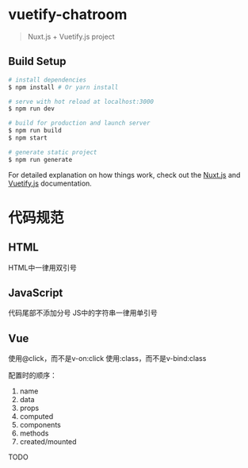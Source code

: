 # vuetify-chatroom

> Nuxt.js + Vuetify.js project

## Build Setup

``` bash
# install dependencies
$ npm install # Or yarn install

# serve with hot reload at localhost:3000
$ npm run dev

# build for production and launch server
$ npm run build
$ npm start

# generate static project
$ npm run generate
```

For detailed explanation on how things work, check out the [Nuxt.js](https://github.com/nuxt/nuxt.js) and [Vuetify.js](https://vuetifyjs.com/) documentation.

# 代码规范

## HTML

HTML中一律用双引号

## JavaScript

代码尾部不添加分号
JS中的字符串一律用单引号

## Vue

使用@click，而不是v-on:click
使用:class，而不是v-bind:class

配置时的顺序：
1. name
2. data
3. props
4. computed
5. components
6. methods
7. created/mounted


TODO